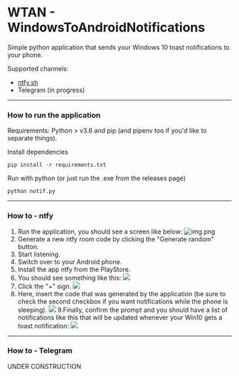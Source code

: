 # WTAN - WindowsToAndroidNotifications

Simple python application that sends your Windows 10 toast notifications to your phone.

Supported channels:
- [ntfy.sh](https://ntfy.sh)
- Telegram (in progress)

---

### How to run the application

Requirements: Python > v3.6 and pip (and pipenv too if you'd like to separate things).

Install dependencies
````commandline
pip install -r requirements.txt
````

Run with python (or just run the .exe from the releases page)
````commandline
python notif.py
````

---
### How to - ntfy

1. Run the application, you should see a screen like below:
![img.png](imgs/img.png)
2. Generate a new ntfy room code by clicking the "Generate random" button.
3. Start listening.
4. Switch over to your Android phone.
5. Install the app ntfy from the PlayStore.
6. You should see something like this:
![](imgs/ntfy1.png)
7. Click the "+" sign.
![](imgs/ntfy2.png)
8. Here, insert the code that was generated by the application (be sure to check the second checkbox if you want notifications while the phone is sleeping).
![](imgs/ntfy4.png)
9.Finally, confirm the prompt and you should have a list of notifications like this that will be updated whenever your Win10 gets a toast notification:
![](imgs/ntfy5.png)
---

### How to - Telegram

UNDER CONSTRUCTION
